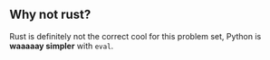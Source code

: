 ## Why not rust?

Rust is definitely not the correct cool for this problem set, Python is **waaaaay simpler** with `eval`.
